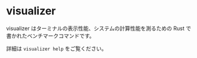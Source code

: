 # visualizer

visualizer はターミナルの表示性能、システムの計算性能を測るための Rust で書かれたベンチマークコマンドです。

詳細は `visualizer help` をご覧ください。